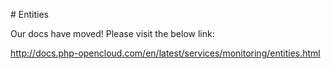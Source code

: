 # Entities

Our docs have moved! Please visit the below link:

http://docs.php-opencloud.com/en/latest/services/monitoring/entities.html

